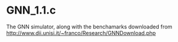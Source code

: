 # GNN_1.1.c
The GNN simulator, along with the benchamarks downloaded from http://www.dii.unisi.it/~franco/Research/GNNDownload.php

